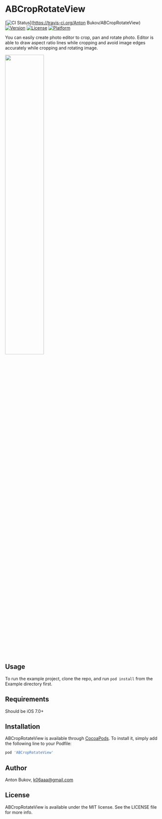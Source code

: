 # ABCropRotateView

[![CI Status](http://img.shields.io/travis/k06a/ABCropRotateView.svg?style=flat)](https://travis-ci.org/Anton Bukov/ABCropRotateView)
[![Version](https://img.shields.io/cocoapods/v/ABCropRotateView.svg?style=flat)](http://cocoapods.org/pods/ABCropRotateView)
[![License](https://img.shields.io/cocoapods/l/ABCropRotateView.svg?style=flat)](http://cocoapods.org/pods/ABCropRotateView)
[![Platform](https://img.shields.io/cocoapods/p/ABCropRotateView.svg?style=flat)](http://cocoapods.org/pods/ABCropRotateView)

You can easily create photo editor to crop, pan and rotate photo. Editor is able to draw aspect ratio lines while cropping and avoid image edges accurately while cropping and rotating image.

<image src="https://raw.githubusercontent.com/k06a/ABCropRotateView/master/screenshot.png" width="50%">

## Usage

To run the example project, clone the repo, and run `pod install` from the Example directory first.

## Requirements

Should be iOS 7.0+

## Installation

ABCropRotateView is available through [CocoaPods](http://cocoapods.org). To install
it, simply add the following line to your Podfile:

```ruby
pod 'ABCropRotateView'
```

## Author

Anton Bukov, k06aaa@gmail.com

## License

ABCropRotateView is available under the MIT license. See the LICENSE file for more info.
